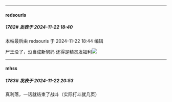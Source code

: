 ﻿
*****

####  redsouris  
##### 1782#       发表于 2024-11-22 18:40

 本帖最后由 redsouris 于 2024-11-22 18:44 编辑 

尸王没了，没当成新舅妈
还得是精灵发福利<img src="https://p.sda1.dev/20/ad967516eb829d5a6ca36c8edb835e97/CMP_20241122184406006.jpg" referrerpolicy="no-referrer">


*****

####  mhss  
##### 1783#       发表于 2024-11-22 20:53

真利落，一话就结束了战斗（实际打斗就几页）

